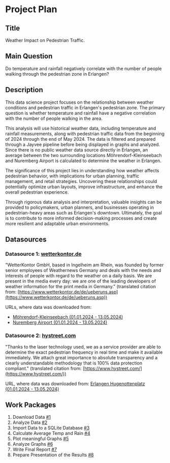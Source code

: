 # Project Plan

## Title

<!-- Give your project a short title. -->

Weather Impact on Pedestrian Traffic.

## Main Question

<!-- Think about one main question you want to answer based on the data. -->

Do temperature and rainfall negatively correlate with the number of people walking through the pedestrian zone in Erlangen?

## Description

<!-- Describe your data science project in max. 200 words. Consider writing about why and how you attempt it. -->

This data science project focuses on the relationship between weather conditions and pedestrian traffic in Erlangen's pedestrian zone. The primary question is whether temperature and rainfall have a negative correlation with the number of people walking in the area.

This analysis will use historical weather data, including temperature and rainfall measurements, along with pedestrian traffic data from the beginning of 2024 through the end of May 2024. The data is filtered and prepared through a Jayvee pipeline before being displayed in graphs and analyzed. Since there is no public weather data source directly in Erlangen, an average between the two surrounding locations Möhrendorf-Kleinseebach and Nuremberg Airport is calculated to determine the weather in Erlangen.

The significance of this project lies in understanding how weather affects pedestrian behavior, with implications for urban planning, traffic management, and retail strategies. Uncovering these relationships could potentially optimize urban layouts, improve infrastructure, and enhance the overall pedestrian experience.

Through rigorous data analysis and interpretation, valuable insights can be provided to policymakers, urban planners, and businesses operating in pedestrian-heavy areas such as Erlangen's downtown. Ultimately, the goal is to contribute to more informed decision-making processes and create more resilient and adaptable urban environments.

## Datasources

<!-- Describe each datasources you plan to use in a section. Use the prefic "DatasourceX" where X is the id of the datasource. -->

### Datasource 1: [wetterkontor.de](https://www.wetterkontor.de)

"WetterKontor GmbH, based in Ingelheim am Rhein, was founded by former senior employees of Weathernews Germany and deals with the needs and interests of people with regard to the weather on a daily basis. We are present in the media every day: we are one of the leading developers of weather information for the print media in Germany." (translated citation from: [https://www.wetterkontor.de/de/ueberuns.asp](https://www.wetterkontor.de/de/ueberuns.asp))

URLs, where data was downloaded from:

* [Möhrendorf-Kleinseebach (01.01.2024 - 13.05.2024)](https://www.wetterkontor.de/de/wetter/deutschland/rueckblick.asp?id=P257&datum0=01.01.2024&datum1=13.05.2024&jr=2024&mo=5&datum=13.05.2024&t=8&part=0)
* [Nuremberg Airport (01.01.2024 - 13.05.2024)](https://www.wetterkontor.de/de/wetter/deutschland/rueckblick.asp?id=124&datum0=01.01.2024&datum1=13.05.2024&jr=2024&mo=5&datum=13.05.2024&t=8&part=0)

### Datasource 2: [hystreet.com](https://www.hystreet.com)

"Thanks to the laser technology used, we as a service provider are able to determine the exact pedestrian frequency in real time and make it available immediately. We attach great importance to absolute transparency and a clearly understandable methodology that is 100% data protection compliant." (translated citation from: [https://www.hystreet.com/](https://www.hystreet.com/))

URL, where data was downloaded from: [Erlangen Hugenottenplatz (01.01.2024 - 13.05.2024)](https://hystreet.com/locations/142?from=2023-12-31T23%3A00%3A00.000Z&to=2024-05-13T23%3A00%3A00.000Z)

## Work Packages

<!-- List of work packages ordered sequentially, each pointing to an issue with more details. -->

1. Download Data [#1][i1]
2. Analyze Data [#2][i2]
3. Import Data to a SQLite Database [#3][i3]
4. Calculate Average Temp and Rain [#4][i4]
5. Plot meaningful Graphs [#5][i5]
6. Analyze Graphs [#6][i6]
7. Write Final Report [#7][i7]
8. Prepare Presentation of the Results [#8][i8]

[i1]: https://github.com/345Mathieu543/fau-made/issues/1
[i2]: https://github.com/345Mathieu543/fau-made/issues/2
[i3]: https://github.com/345Mathieu543/fau-made/issues/3
[i4]: https://github.com/345Mathieu543/fau-made/issues/4
[i5]: https://github.com/345Mathieu543/fau-made/issues/5
[i6]: https://github.com/345Mathieu543/fau-made/issues/6
[i7]: https://github.com/345Mathieu543/fau-made/issues/7
[i8]: https://github.com/345Mathieu543/fau-made/issues/8
